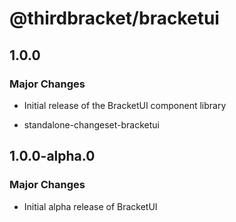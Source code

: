 # @thirdbracket/bracketui

## 1.0.0

### Major Changes

- Initial release of the BracketUI component library

- standalone-changeset-bracketui

## 1.0.0-alpha.0

### Major Changes

- Initial alpha release of BracketUI
